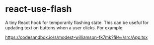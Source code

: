 # react-use-flash

A tiny React hook for temporarily flashing state. This can be useful for updating text on buttons when a user clicks. For example:

https://codesandbox.io/s/modest-williamson-fk7mk?file=/src/App.tsx
